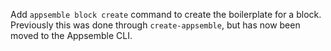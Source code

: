 Add `appsemble block create` command to create the boilerplate for a block. Previously this was done
through `create-appsemble`, but has now been moved to the Appsemble CLI.
